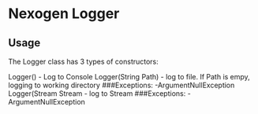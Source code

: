 # Nexogen Logger

## Usage

The Logger class has 3 types of constructors:

Logger()  - Log to Console
Logger(String Path) - log to file. If Path is empy, logging to working directory
###Exceptions:
-ArgumentNullException
Logger(Stream Stream - log to Stream
###Exceptions:
-ArgumentNullException



